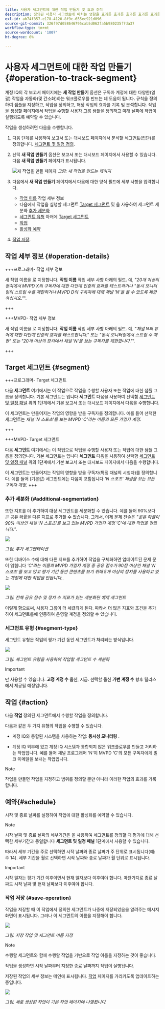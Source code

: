 ```yaml
---
title: 사용자 세그먼트에 대한 작업 만들기 및 효과 추적
description: 정의된 사용자 세그먼트에 미치는 영향을 효과를 효과를 효과를 효과를 효과를 효과를 분석하고 추적하는 작업을 만드는 방법입니다.
exl-id: ab74f857-e178-4120-8f9c-655ec921d096
source-git-commit: 326f97d058646795cab5d062fa5b980235f7da37
workflow-type: tm+mt
source-wordcount: '1007'
ht-degree: 0%

---
```


# 사용자 세그먼트에 대한 작업 만들기 {#operation-to-track-segment}

계정 IQ의 각 보고서 페이지에는 **새 작업 만들기** 옵션은 구독자 계정에 대한 다양한(일괄) 작업을 자동화(및 간소화)하는 워크플로우를 만드는 데 도움이 됩니다. 규칙을 정의하여 샘플을 지정하고, 작업을 정의하고, 해당 작업의 효과를 기록 및 분석합니다. 작업을 생성할 페이지에서 작업을 수행할 사용자 그룹 샘플을 정의하고 미래 날짜에 작업이 실행되도록 예약할 수 있습니다.

작업을 생성하려면 다음을 수행합니다.

1. 다음 단계를 사용하여 보고서 또는 대시보드 페이지에서 분석할 세그먼트(집단)를 정의합니다. [세그먼트 및 일정 정의](/help/AccountIQ/howto-select-segment-timeframe.md).

1. 선택 **새 작업 만들기** 옵션은 보고서 또는 대시보드 페이지에서 사용할 수 있습니다. 다음 **새 작업 만들기** 페이지가 표시됩니다.

   ![새 작업을 만들 페이지](assets/create-new-operations.png)
   *그림: 새 작업을 만드는 페이지*

1. 다음에서 **새 작업 만들기** 페이지에서 다음에 대한 양식 필드에 세부 사항을 입력합니다.

   * [작업 이름](#operation-details) 작업 세부 정보
   * 다음에서 작업을 실행할 세그먼트 [Target 세그먼트](#segment) 및 을 사용하여 세그먼트 세분화 [추가 세분화](#additional-segmentation)
   * [세그먼트 유형](#segment-type) 아래에 [Target 세그먼트](#segment)
   * [작업](#action)
   * [활성화 예약](#schedule)

1. [작업 저장](#save-operation).

## 작업 세부 정보 {#operation-details}

+++프로그래머- 작업 세부 정보

새 작업 이름을 로 지정합니다. **작업 이름** 작업 세부 사항 아래의 필드. 예, &quot;*20개 이상의 장치에서 MVPD X의 구독자에 대한 다단계 인증의 효과를 테스트하거나 &quot;동시 모니터링의 스트림 수를 제한하거나 MVPD D의 구독자에 대해 채널 &#39;N&#39;을 볼 수 있도록 제한하십시오.&quot;*&quot;.

+++

+++MVPD- 작업 세부 정보

새 작업 이름을 로 지정합니다. **작업 이름** 작업 세부 사항 아래의 필드. 예, &quot;*채널 N의 뷰어에 대한 다단계 인증의 효과를 테스트합니다.&quot; 또는 &quot;동시 모니터링에서 스트림 수 제한&quot; 또는 &quot;20개 이상의 장치에서 채널 &#39;N&#39;을 보는 구독자를 제한합니다.&quot;*&quot;.

+++

## Target 세그먼트 {#segment}

+++프로그래머- Target 세그먼트

다음 **세그먼트** 여기에서는 이 작업으로 작업을 수행할 사용자 또는 작업에 대한 샘플 그룹을 정의합니다. 기본 세그먼트는 입니다 **세그먼트** 다음을 사용하여 선택함 [세그먼트 및 일정 패널](/help/AccountIQ/howto-select-segment-timeframe.md) 위의 1단계에서 기본 보고서 또는 대시보드 페이지에서 다음을 수행합니다.

<!--* The first segment entry in the **Segment** section, by default, shows the **segment** you selected in the step 1.

* The **segment evaluation period** is the time period of analysis you selected in step 1 from **Granularity and Timeframe** option.
![](assets/operations-segment-selection.png)
*Figure: Segment and timeframe selection on the main page*-->

이 세그먼트는 만들어지는 작업의 영향을 받을 구독자를 정의합니다. 예를 들어 선택한 세그먼트는 *채널 &#39;N 스포츠&#39;를 보는 MVPD &#39;C&#39;라는 이름의 모든 가입자 계정*.

+++

+++MVPD- Target 세그먼트

다음 **세그먼트** 여기에서는 이 작업으로 작업을 수행할 사용자 또는 작업에 대한 샘플 그룹을 정의합니다. 기본 세그먼트는 입니다 **세그먼트** 다음을 사용하여 선택함 [세그먼트 및 일정 패널](/help/AccountIQ/howto-select-segment-timeframe.md) 위의 1단계에서 기본 보고서 또는 대시보드 페이지에서 다음을 수행합니다.

<!--* The first segment entry in the **Segment** section, by default, shows the **segment** you selected in the step 1.

* The **segment evaluation period** is the time period of analysis you selected in step 1 from **Granularity and Timeframe** option.
![](assets/operations-segment-selection.png)
*Figure: Segment and timeframe selection on the main page*-->

이 세그먼트는 만들어지는 작업의 영향을 받을 구독자(특정 채널의 시청자)를 정의합니다. 예를 들어 (기본값) 세그먼트에는 다음이 포함됩니다 *&#39;N 스포츠&#39; 채널을 보는 모든 구독자 계정*.
+++

### 추가 세분화 {#additional-segmentation}

또한 지표를 더 추가하여 대상 세그먼트를 세분화할 수 있습니다. 예를 들어 90%보다 큰 공유 확률을 다른 지표로 추가할 수 있습니다. 그래서, 이제 문제 진술은 *&quot;공유 확률이 90% 이상인 채널 &#39;N 스포츠&#39;를 보고 있는 MVPD 가입자 계정 &#39;C&#39;에 대한 작업을 만듭니다.&quot;*.

![](assets/additional-segment.gif)

*그림: 추가 세그멘테이션*

또한 디바이스 수에 대해 다른 지표를 추가하여 작업을 구체화하면 업데이트된 문제 문이 읽힙니다 *&#39;C&#39;라는 이름의 MVPD 가입자 계정 중 공유 점수가 90점 이상인 채널 &#39;N스포츠&#39;를 보고 있고 평가 기간 동안 콘텐츠를 보기 위해 5개 이상의 장치를 사용하고 있는 계정에 대한 작업을 만듭니다.*.

![](assets/refined-segment.png)

*그림: 전체 공유 점수 및 장치 수 지표가 있는 세분화된 예제 세그먼트*

이렇게 함으로써, 사용자 그룹이 더 세련되게 된다. 따라서 더 많은 지표와 조건을 추가하여 세그먼트를에 인증하여 운영할 계정을 정의할 수 있습니다.

### 세그먼트 유형 {#segment-type}

세그먼트 유형은 작업의 평가 기간 동안 세그먼트가 처리되는 방식입니다.

![](assets/segment-type.png)

*그림: 세그먼트 유형을 사용하여 작업할 세그먼트 수 세분화*

<!--The segment type option allows you to further refine your segment based on the evaluation period (or time).

**Fixed number of accounts** 

When you select **Fixed number of accounts** segment type, then you need to specify an evaluation period as well.

By doing so, you are fixing the sample size for evaluation in terms of numbers. You are making Account IQ identify a specific set of users (that meet the criteria of defined evaluation period and segment metrics) to operate on. The analysis and graphs will be generated for this specific set of users only (identified initially) throughout the operation.

**Variable number of accounts**

When you select **Variable number of accounts** segment type, you do not limit the number of accounts in segment. The accounts which fall under the defined segment metrics are the part of the segment, and the number of accounts will change continuously during the course of operation.-->

>[!IMPORTANT]
>
>만 사용할 수 있습니다. **고정 계정 수** 옵션, 지금. 선택할 옵션 **가변 계정 수** 향후 릴리스에서 제공될 예정입니다.

<!--

you tell Account IQ in the beginning of the operation which number of accounts to operate on.

Account IQ system only has a segment definition, and during the operation it looks into all the accounts that fit that segments.

the number of accounts in segment is not limited, the accounts that fall under defined segment metrics will be part of the segment, and the no of accounts will change continuously, as there are no specific limitations - like an evaluation period in the past.When the segment is defined (which in this example is, subscriber accounts of MVPD 'C' who are viewing the channel 'N Sports' that have a sharing score above 80 and are using 10 different IPs) and we also identified a time period to evaluate a segment. This identifies X number of accounts as sample (for example 5000). How many devices they are using?
It identifies x-number of accounts (5000)...a very specific set of users that meet this criteria.
for every period that we schedule (within that operation) during that operation) we will look at those 5K users that are originally identified and we will present graph about them. How are the sharing scores coming up?u We identified a period. Are their sharing scores going up? Are there fewer of them who are meeting this definition?
Fixed versus variable is the way the treated in fixed or variable way.

1. we identified a fixed set of accounts.
2. we evaluate those specific accounts on criteria throughout the operation.

General idea independent of graph is that we will evaluate a set of accounts identified initially, for no of periods during operation and generate graphs against that.
Those are the 5000 users for which I will create graphs for for every period of the operation.

**Variable number of accounts**
We do not identify any initial set of accounts, we just have a segment definition.
Each period during the operation, we go and look into all the accounts that fit that segments.
If it is not a fixed segment, I won't initially evaluate it. I won't have an initial set of 5000. Instead at every period during the evaluation I will evaluate the segment then, and then I will produce graph about the next 3000 users.
the......will vary from period to period.

if not fixed segment, then I won't initially evaluate or have initial set of 5000, instead at every period during an operation and the.-->

## 작업 {#action}

다음 **작업** 정의된 세그먼트에서 수행할 작업을 정의합니다.

다음과 같은 두 가지 유형의 작업을 수행할 수 있습니다.

* 계정 IQ와 통합된 시스템을 사용하는 작업: **동시성 모니터링** <!--[Concurrency Monitoring](https://tve.helpdocsonline.com/concurrency-monitoring-introduction), or Adobe Target-->.

* 계정 IQ 외부에 있고 계정 IQ 시스템과 통합되지 않은 워크플로우를 만들고 처리하는 작업입니다. 예를 들어 채널 프로그래머 &#39;N&#39;이 MVPD &#39;C&#39;의 모든 구독자에게 벌크 이메일을 보내는 작업입니다.

>[!NOTE]
>
>작업을 만들면 작업을 지정하고 범위를 정의할 뿐만 아니라 이러한 작업의 효과를 기록합니다.

## 예약{#schedule}

시작 및 종료 날짜를 설정하여 작업에 대한 활성화를 예약할 수 있습니다.

>[!NOTE]
>
>시작 날짜 및 종료 날짜의 세부기간은 을 사용하여 세그먼트를 정의할 때 평가에 대해 선택한 세부기간과 동일합니다 **세그먼트 및 일정 패널** 1단계에서 사용할 수 있습니다.
>
>
>따라서 세부 기간을 주로 선택하면 시작 날짜와 종료 날짜가 주 단위로 표시됩니다(예: 주 14). 세부 기간을 월로 선택하면 시작 날짜와 종료 날짜가 월 단위로 표시됩니다.


>[!IMPORTANT]
>
>시작 일자는 평가 기간 이후이면서 현재 일자보다 이후여야 합니다. 마찬가지로 종료 날짜도 시작 날짜 및 현재 날짜보다 이후여야 합니다.

### 작업 저장 {#save-operation}

작업을 저장할 때 이 작업에서 정의한 세그먼트가 나중에 저장되었음을 알려주는 메시지 화면이 표시됩니다. 그러나 이 세그먼트의 이름을 지정해야 합니다.

![](assets/save-operation.png)

*그림: 저장 작업 및 세그먼트 이름 지정*

>[!NOTE]
>
>수행할 세그먼트와 함께 수행할 작업을 기반으로 작업 이름을 지정하는 것이 좋습니다.

<!--In future you can select this saved segment when defining a segment for your analysis on the main reports page. Moreover, the saved segment is also listed when you create an operation the next time.

![](assets/saved-segment-operations-page.png)

*Figure: Saved segments in segment selector on Create new operations page* 

>[!IMPORTANT]
>
>When creating an operation, if you select a segment that was previously created then you cannot add new metrics to it and refine it.
>
>Adding new metrics creates a new segment, but you cannot modify an existing segment.-->

작업을 생성하면 시작 날짜부터 지정한 종료 날짜까지 작업이 실행됩니다.

저장된 작업의 세부 정보는 메인에 표시됩니다. [작업](/help/AccountIQ/operations.md) 페이지를 가리키도록 업데이트하는 중입니다.

![](assets/new-operation-created.png)

*그림: 새로 생성된 작업이 기본 작업 페이지에 나열됩니다.*
